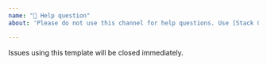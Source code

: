 ```yaml
---
name: "🧐 Help question"
about: 'Please do not use this channel for help questions. Use [Stack Overflow](https://stackoverflow.com) instead.'

---
```


Issues using this template will be closed immediately. 
